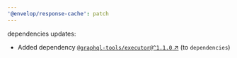 ```yaml
---
'@envelop/response-cache': patch
---
```


dependencies updates:

- Added dependency
  [`@graphql-tools/executor@^1.1.0` ↗︎](https://www.npmjs.com/package/@graphql-tools/executor/v/1.1.0)
  (to `dependencies`)
